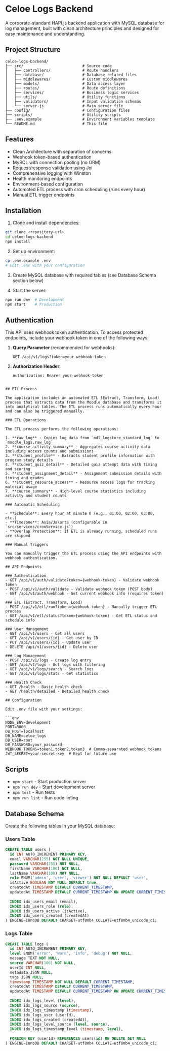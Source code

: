 # Celoe Logs Backend

A corporate-standard HAPI.js backend application with MySQL database for log management, built with clean architecture principles and designed for easy maintenance and understanding.

## Project Structure

```
celoe-logs-backend/
├── src/                          # Source code
│   ├── controllers/              # Route handlers
│   ├── database/                 # Database related files
│   ├── middlewares/              # Custom middlewares
│   ├── models/                   # Data access layer
│   ├── routes/                   # Route definitions
│   ├── services/                 # Business logic services
│   ├── utils/                    # Utility functions
│   ├── validators/               # Input validation schemas
│   └── server.js                 # Main server file
├── config/                       # Configuration files
├── scripts/                      # Utility scripts
├── .env.example                  # Environment variables template
└── README.md                     # This file
```

## Features

- Clean Architecture with separation of concerns
- Webhook token-based authentication
- MySQL with connection pooling (no ORM)
- Request/response validation using Joi
- Comprehensive logging with Winston
- Health monitoring endpoints
- Environment-based configuration
- Automated ETL process with cron scheduling (runs every hour)
- Manual ETL trigger endpoints

## Installation

1. Clone and install dependencies:
```bash
git clone <repository-url>
cd celoe-logs-backend
npm install
```

2. Set up environment:
```bash
cp .env.example .env
# Edit .env with your configuration
```

3. Create MySQL database with required tables (see Database Schema section below)

4. Start the server:
```bash
npm run dev  # Development
npm start    # Production
```

## Authentication

This API uses webhook token authentication. To access protected endpoints, include your webhook token in one of the following ways:

1. **Query Parameter** (recommended for webhooks):
   ```
   GET /api/v1/logs?token=your-webhook-token
   ```

2. **Authorization Header**:
   ```
   Authorization: Bearer your-webhook-token
```

## ETL Process

The application includes an automated ETL (Extract, Transform, Load) process that extracts data from the Moodle database and transforms it into analytical tables. The ETL process runs automatically every hour and can also be triggered manually.

### ETL Operations

The ETL process performs the following operations:

1. **raw_log** - Copies log data from `mdl_logstore_standard_log` to `moodle_logs.raw_log`
2. **course_activity_summary** - Aggregates course activity data including access counts and submissions
3. **student_profile** - Extracts student profile information with program study details
4. **student_quiz_detail** - Detailed quiz attempt data with timing and scoring
5. **student_assignment_detail** - Assignment submission details with timing and grades
6. **student_resource_access** - Resource access logs for tracking material usage
7. **course_summary** - High-level course statistics including activity and student counts

### Automatic Scheduling

- **Schedule**: Every hour at minute 0 (e.g., 01:00, 02:00, 03:00, etc.)
- **Timezone**: Asia/Jakarta (configurable in `src/services/cronService.js`)
- **Overlap Protection**: If ETL is already running, scheduled runs are skipped

### Manual Triggers

You can manually trigger the ETL process using the API endpoints with webhook authentication.

## API Endpoints

### Authentication
- GET /api/v1/auth/validate?token={webhook-token} - Validate webhook token
- POST /api/v1/auth/validate - Validate webhook token (POST body)
- GET /api/v1/auth/webhook - Get current webhook info (requires token)

### ETL (Extract, Transform, Load)
- POST /api/v1/etl/run?token={webhook-token} - Manually trigger ETL process
- GET /api/v1/etl/status?token={webhook-token} - Get ETL status and schedule info

### User Management
- GET /api/v1/users - Get all users
- GET /api/v1/users/{id} - Get user by ID
- PUT /api/v1/users/{id} - Update user
- DELETE /api/v1/users/{id} - Delete user

### Log Management
- POST /api/v1/logs - Create log entry
- GET /api/v1/logs - Get logs with filtering
- GET /api/v1/logs/search - Search logs
- GET /api/v1/logs/stats - Get statistics

### Health Check
- GET /health - Basic health check
- GET /health/detailed - Detailed health check

## Configuration

Edit .env file with your settings:

```env
NODE_ENV=development
PORT=3000
DB_HOST=localhost
DB_NAME=celoe_logs
DB_USER=root
DB_PASSWORD=your_password
WEBHOOK_TOKENS=token1,token2,token3  # Comma-separated webhook tokens
JWT_SECRET=your-secret-key  # Kept for future use
```

## Scripts

- `npm start` - Start production server
- `npm run dev` - Start development server
- `npm test` - Run tests
- `npm run lint` - Run code linting

## Database Schema

Create the following tables in your MySQL database:

### Users Table
```sql
CREATE TABLE users (
  id INT AUTO_INCREMENT PRIMARY KEY,
  email VARCHAR(255) NOT NULL UNIQUE,
  password VARCHAR(255) NOT NULL,
  firstName VARCHAR(100) NOT NULL,
  lastName VARCHAR(100) NOT NULL,
  role ENUM('admin', 'user', 'viewer') NOT NULL DEFAULT 'user',
  isActive BOOLEAN NOT NULL DEFAULT true,
  createdAt TIMESTAMP DEFAULT CURRENT_TIMESTAMP,
  updatedAt TIMESTAMP DEFAULT CURRENT_TIMESTAMP ON UPDATE CURRENT_TIMESTAMP,
  
  INDEX idx_users_email (email),
  INDEX idx_users_role (role),
  INDEX idx_users_active (isActive),
  INDEX idx_users_created (createdAt)
) ENGINE=InnoDB DEFAULT CHARSET=utf8mb4 COLLATE=utf8mb4_unicode_ci;
```

### Logs Table
```sql
CREATE TABLE logs (
  id INT AUTO_INCREMENT PRIMARY KEY,
  level ENUM('error', 'warn', 'info', 'debug') NOT NULL,
  message TEXT NOT NULL,
  source VARCHAR(100) NOT NULL,
  userId INT NULL,
  metadata JSON NULL,
  tags JSON NULL,
  timestamp TIMESTAMP NOT NULL DEFAULT CURRENT_TIMESTAMP,
  createdAt TIMESTAMP DEFAULT CURRENT_TIMESTAMP,
  updatedAt TIMESTAMP DEFAULT CURRENT_TIMESTAMP ON UPDATE CURRENT_TIMESTAMP,
  
  INDEX idx_logs_level (level),
  INDEX idx_logs_source (source),
  INDEX idx_logs_timestamp (timestamp),
  INDEX idx_logs_user (userId),
  INDEX idx_logs_created (createdAt),
  INDEX idx_logs_level_source (level, source),
  INDEX idx_logs_timestamp_level (timestamp, level),
  
  FOREIGN KEY (userId) REFERENCES users(id) ON DELETE SET NULL
) ENGINE=InnoDB DEFAULT CHARSET=utf8mb4 COLLATE=utf8mb4_unicode_ci;
``` 